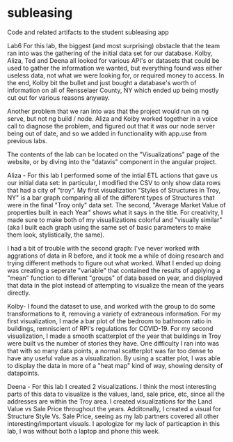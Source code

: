 # subleasing
Code and related artifacts to the student subleasing app

Lab6
For this lab, the biggest (and most surprising) obstacle that the team ran into was the gathering of the initial data set for our database. Kolby, Aliza, Ted and Deena all looked for various API's or datasets that could be used to gather the information we wanted, but everything found was either useless data, not what we were looking for, or required money to access. In the end, Kolby bit the bullet and just bought a database's worth of information on all of Rensselaer County, NY which ended up being mostly cut out for various reasons anyway.

Another problem that we ran into was that the project would run on ng serve, but not ng build / node. Aliza and Kolby worked together in a voice call to diagnose the problem, and figured out that it was our node server being out of date, and so we added in functionality with app.use from previous labs. 

The contents of the lab can be located on the "Visualizations" page of the website, or by diving into the "datavis" component in the angular project. 

Aliza - For this lab I performed some of the intial ETL actions that gave us our initial data set: in particular, I modified the CSV to only show data rows that had a city of "troy". My first visualization "Styles of Structures in Troy, NY" is a bar graph comparing all of the different types of Structures that were in the final "Troy only" data set. The second, "Average Market Value of properties built in each Year" shows what it says in the title. For creativity, I made sure to make both of my visuallizations colorful and "visually similar" (aka I built each graph using the same set of basic parameters to make them look, stylistically, the same). 

I had a bit of trouble with the second graph: I've never worked with aggrations of data in R before, and it took me a while of doing research and trying different methods to figure out what worked. What I ended up doing was creating a seperate "variable" that contained the results of applying a "mean" function to different "groups" of data based on year, and displayed that data in the plot instead of attempting to visualize the mean of the years directly. 

Kolby- I found the dataset to use, and worked with the group to do some transformations to it, removing a variety of extraneous information. For my first visualization, I made a bar plot of the bedroom to bathroom ratio in buildings, remniscient of RPI's regulations for COVID-19. For my second visualization, I made a smooth scatterplot of the year that buildings in Troy were built vs the number of stories they have. One difficulty I ran into was that with so many data points, a normal scatterplot was far too dense to have any useful value as a visualization. By using a scatter plot, I was able to display the data in more of a "heat map" kind of way, showing density of datapoints.

Deena - For this lab I created 2 visualizations. I think the most interesting parts of this data to visualize is the values, land, sale price, etc, 
since all the addresses are within the Troy area. I created visualizations for the Land Value vs Sale Price throughout the years. Additonally, 
I created a visual for Structure Style Vs. Sale Price, seeing as my lab partners covered all other interesting/important visuals. I apologize for my lack of particaption in this lab, I was without both a laptop and phone this week.

